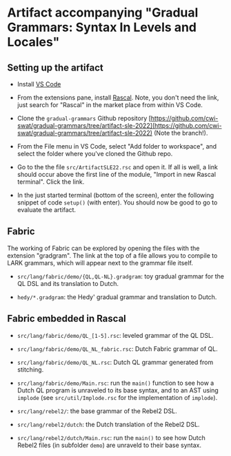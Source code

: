 # Artifact accompanying "Gradual Grammars: Syntax In Levels and Locales"

## Setting up the artifact

- Install [VS Code](https://code.visualstudio.com/)

- From the extensions pane, install [Rascal](https://marketplace.visualstudio.com/items?itemName=UseTheSource.rascalmpl). Note, you don't need the link, just search for "Rascal" in the market place from within VS Code.

- Clone the `gradual-grammars` Github repository [https://github.com/cwi-swat/gradual-grammars/tree/artifact-sle-2022](https://github.com/cwi-swat/gradual-grammars/tree/artifact-sle-2022) (Note the branch!).

- From the File menu in VS Code, select "Add folder to workspace", and select the folder where you've cloned the Github repo.

- Go to the the file `src/ArtifactSLE22.rsc` and open it. If all is well, a link should occur above the first line of the module, "Import in new Rascal terminal". Click the link.

- In the just started terminal (bottom of the screen), enter the following snippet of code `setup()` (with enter). You should now be good to go to evaluate the artifact.

## Fabric

The working of Fabric can be explored by opening the files with the extension "gradgram". The link at the top of a file allows you to compile to LARK grammars, which will appear next to the grammar file itself.

- `src/lang/fabric/demo/{QL,QL-NL}.gradgram`: toy gradual grammar for the QL DSL and its translation to Dutch.

- `hedy/*.gradgram`: the Hedy' gradual grammar and translation to Dutch.


## Fabric embedded in Rascal

- `src/lang/fabric/demo/QL_[1-5].rsc`: leveled grammar of the QL DSL.

- `src/lang/fabric/demo/QL_NL_fabric.rsc`: Dutch Fabric grammar of QL.

- `src/lang/fabric/demo/QL_NL.rsc`: Dutch QL grammar generated from stitching.

- `src/lang/fabric/demo/Main.rsc`: run the `main()` function to see how a Dutch QL program is unraveled to its base syntax, and to an AST using `implode` (see `src/util/Implode.rsc` for the implementation of `implode`).


- `src/lang/rebel2/`: the base grammar of the Rebel2 DSL.

- `src/lang/rebel2/dutch`: the Dutch translation of the Rebel2 DSL.

- `src/lang/rebel2/dutch/Main.rsc`: run the `main()` to see how Dutch Rebel2 files (in subfolder `demo`) are unraveld to their base syntax.




